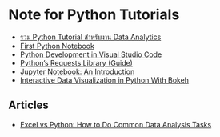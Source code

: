 Note for Python Tutorials
===

- [รวม Python Tutorial สำหรับงาน Data Analytics](https://medium.com/@thanachart.rit/%E0%B8%A3%E0%B8%A7%E0%B8%A1-python-tutorial-%E0%B8%AA%E0%B8%B3%E0%B8%AB%E0%B8%A3%E0%B8%B1%E0%B8%9A%E0%B8%87%E0%B8%B2%E0%B8%99-data-analytics-e3a91e62829d)
- [First Python Notebook](https://www.firstpythonnotebook.org/index.html)
- [Python Development in Visual Studio Code](https://realpython.com/python-development-visual-studio-code/)
- [Python’s Requests Library (Guide)](https://realpython.com/python-requests/)
- [Jupyter Notebook: An Introduction](https://realpython.com/jupyter-notebook-introduction/)
- [Interactive Data Visualization in Python With Bokeh](https://realpython.com/python-data-visualization-bokeh/)


## Articles

- [Excel vs Python: How to Do Common Data Analysis Tasks](https://www.dataquest.io/blog/excel-vs-python/)


<!--stackedit_data:
eyJoaXN0b3J5IjpbLTEwOTk1NDE3MzcsMTQ2Mzk1ODY3NCwtMT
UyNjU0NTY3MSwtMTkzNzI4NjIxM119
-->